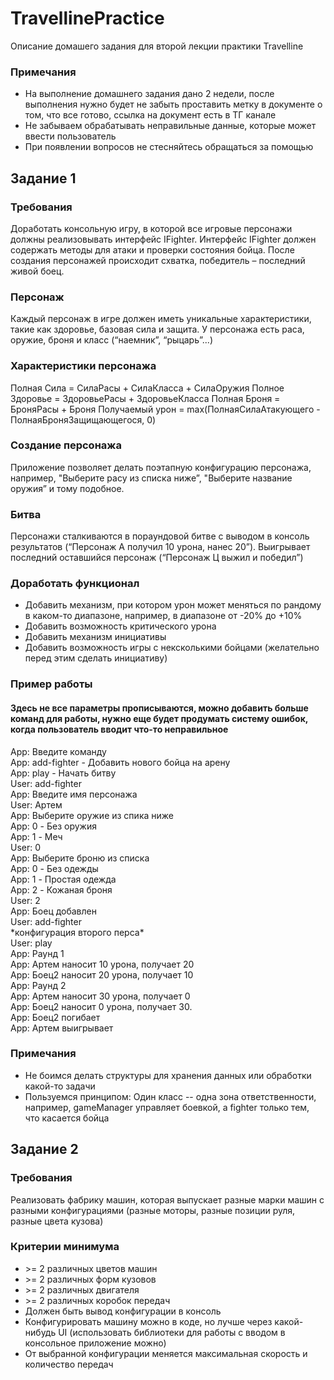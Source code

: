# TravellinePractice
Описание домашего задания для второй лекции практики Travelline<br/>
### Примечания
* На выполнение домашнего задания дано 2 недели, после выполнения нужно будет не забыть проставить метку в документе о том, что все готово, ссылка на документ есть в ТГ канале
* Не забываем обрабатывать неправильные данные, которые может ввести пользователь
* При появлении вопросов не стесняйтесь обращаться за помощью

## Задание 1
### Требования
Доработать консольную игру, в которой все игровые персонажи должны реализовывать интерфейс IFighter. Интерфейс IFighter должен содержать методы для атаки и проверки состояния бойца. После создания персонажей происходит схватка, победитель – последний живой боец.
 
### Персонаж
Каждый персонаж в игре должен иметь уникальные характеристики, такие как здоровье, базовая сила и защита. У персонажа есть раса, оружие, броня и класс (“наемник”, “рыцарь”...)
 
### Характеристики персонажа
Полная Сила = СилаРасы + СилаКласса + СилаОружия 
Полное Здоровье = ЗдоровьеРасы + ЗдоровьеКласса 
Полная Броня = БроняРасы + Броня 
Получаемый урон = max(ПолнаяСилаАтакующего - ПолнаяБроняЗащищающегося, 0)
 
### Создание персонажа
Приложение позволяет делать поэтапную конфигурацию персонажа, например, "Выберите расу из списка ниже”, "Выберите название оружия” и тому подобное.
 
### Битва
Персонажи сталкиваются в пораундовой битве с выводом в консоль результатов (“Персонаж А получил 10 урона, нанес 20”). Выигрывает последний оставшийся персонаж (“Персонаж Ц выжил и победил”)
 
### Доработать функционал
* Добавить механизм, при котором урон может меняться по рандому в каком-то диапазоне, например, в диапазоне от -20% до +10%
* Добавить возможность критического урона
* Добавить механизм инициативы
* Добавить возможность игры с нексколькими бойцами (желательно перед этим сделать инициативу)
 
### Пример работы
#### Здесь не все параметры прописываются, можно добавить больше команд для работы, нужно еще будет продумать систему ошибок, когда пользователь вводит что-то неправильное
App: Введите команду<br/>
App: add-fighter - Добавить нового бойца на арену<br/>
App: play - Начать битву<br/>
User: add-fighter<br/>
App: Введите имя персонажа<br/>
User: Артем<br/>
App: Выберите оружие из спика ниже<br/>
App: 0 - Без оружия<br/>
App: 1 - Меч<br/>
User: 0<br/>
App: Выберите броню из списка<br/>
App: 0 - Без одежды<br/>
App: 1 - Простая одежда<br/>
App: 2 - Кожаная броня<br/>
User: 2<br/>
App: Боец добавлен<br/>
User: add-fighter<br/>
\*конфигурация второго перса\*<br/>
User: play<br/>
App: Раунд 1<br/>
App: Артем наносит 10 урона, получает 20<br/>
App: Боец2 наносит 20 урона, получает 10<br/>
App: Раунд 2<br/>
App: Артем наносит 30 урона, получает 0<br/>
App: Боец2 наносит 0 урона, получает 30. <br/>
App: Боец2 погибает<br/>
App: Артем выигрывает<br/>
 
### Примечания
* Не боимся делать структуры для хранения данных или обработки какой-то задачи 
* Пользуемся принципом: Один класс -- одна зона ответственности, например, gameManager управляет боевкой, а fighter только тем, что касается бойца

## Задание 2
### Требования
Реализовать фабрику машин, которая выпускает разные марки машин с разными конфигурациями (разные моторы, разные позиции руля, разные цвета кузова)

### Критерии минимума
* \>= 2 различных цветов машин
* \>= 2 различных форм кузовов
* \>= 2 различных двигателя
* \>= 2 различных коробок передач
* Должен быть вывод конфигурации в консоль
* Конфигурировать машину можно в коде, но лучше через какой-нибудь UI (использовать библиотеки для работы с вводом в консольное приложение можно)
* От выбранной конфигурации меняется максимальная скорость и количество передач
